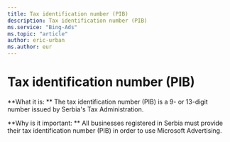 ```yaml
---
title: Tax identification number (PIB)
description: Tax identification number (PIB)
ms.service: "Bing-Ads"
ms.topic: "article"
author: eric-urban
ms.author: eur
---
```


# Tax identification number (PIB)

**What it is: ** The tax identification number (PIB) is a 9- or 13-digit number issued by Serbia's Tax Administration.

**Why is it important: ** All businesses registered in Serbia must provide their tax identification number (PIB) in order to use Microsoft Advertising.


